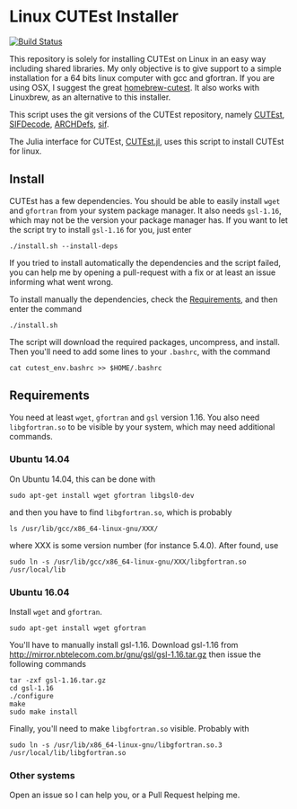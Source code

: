 # Linux CUTEst Installer

[![Build Status](https://travis-ci.org/abelsiqueira/linux-cutest.svg?branch=master)](https://travis-ci.org/abelsiqueira/linux-cutest)

This repository is solely for installing
CUTEst on Linux in an easy way including shared libraries.
My only objective is to give support to a simple installation for a
64 bits linux computer with gcc and gfortran.
If you are using OSX, I suggest the great
[homebrew-cutest](http://github.com/optimizers/homebrew-cutest).
It also works with Linuxbrew, as an alternative to this installer.

This script uses the git versions of the CUTEst repository, namely
[CUTEst](http://github.com/ralna/CUTEst),
[SIFDecode](http://github.com/ralna/SIFDecode),
[ARCHDefs](http://github.com/ralna/ARCHDefs),
[sif](http://bitbucket.org/optrove/sif).

The Julia interface for CUTEst,
[CUTEst.jl](http://github.com/JuliaSmoothOptimizers/CUTEst.jl),
uses this script to install CUTEst for linux.

## Install

CUTEst has a few dependencies. You should be able to easily install `wget` and
`gfortran` from your system package manager. It also needs `gsl-1.16`, which may not be
the version your package manager has. If you want to let the script try to install
`gsl-1.16` for you, just enter

    ./install.sh --install-deps

If you tried to install automatically the dependencies and the script failed, you can
help me by opening a pull-request with a fix or at least an issue informing what went
wrong.

To install manually the dependencies, check the [Requirements](#requirements),
and then enter the command

    ./install.sh

The script will download the required packages, uncompress, and install.
Then you'll need to add some lines to your `.bashrc`, with the command

    cat cutest_env.bashrc >> $HOME/.bashrc

## Requirements

You need at least `wget`, `gfortran` and `gsl` version 1.16. You also need
`libgfortran.so` to be visible by your system, which may need additional
commands.

### Ubuntu 14.04

On Ubuntu 14.04, this can be done with
```
sudo apt-get install wget gfortran libgsl0-dev
```
and then you have to find `libgfortran.so`, which is probably
```
ls /usr/lib/gcc/x86_64-linux-gnu/XXX/
```
where XXX is some version number (for instance 5.4.0).
After found, use
```
sudo ln -s /usr/lib/gcc/x86_64-linux-gnu/XXX/libgfortran.so /usr/local/lib
```

### Ubuntu 16.04

Install `wget` and `gfortran`.
```
sudo apt-get install wget gfortran
```

You'll have to manually install gsl-1.16.
Download gsl-1.16 from http://mirror.nbtelecom.com.br/gnu/gsl/gsl-1.16.tar.gz
then issue the following commands
```
tar -zxf gsl-1.16.tar.gz
cd gsl-1.16
./configure
make
sudo make install
```
Finally, you'll need to make `libgfortran.so` visible. Probably with
```
sudo ln -s /usr/lib/x86_64-linux-gnu/libgfortran.so.3 /usr/local/lib/libgfortran.so
```

### Other systems

Open an issue so I can help you, or a Pull Request helping me.
